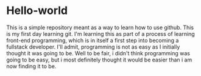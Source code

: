 # Hello-world
This is a simple repository meant as a way to learn how to use github.
This is my first day learning git. I'm learning this as part of a process of learning front-end programming, which is in itself a first step into becoming a fullstack developer. I'll admit, programming is not as easy as I initially thought it was going to be. Well to be fair, i didn't think programming was going to be easy, but i most definitely thought it would be easier than i am now finding it to be.
